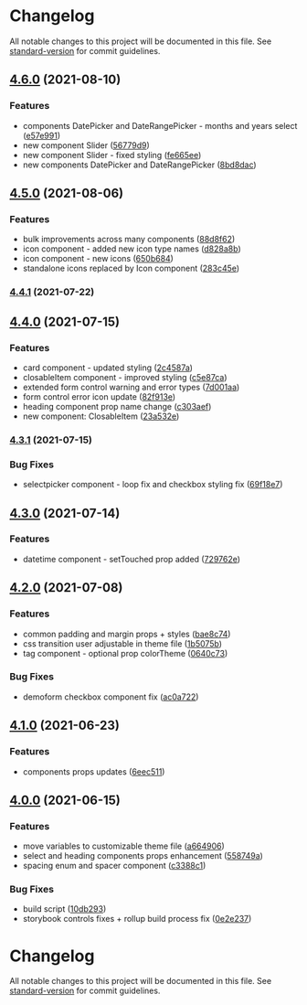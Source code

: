 # Changelog

All notable changes to this project will be documented in this file. See [standard-version](https://github.com/conventional-changelog/standard-version) for commit guidelines.

## [4.6.0](https://github.com/purple-technology/phoenix-components/compare/v4.5.0...v4.6.0) (2021-08-10)


### Features

* components DatePicker and DateRangePicker - months and years select ([e57e991](https://github.com/purple-technology/phoenix-components/commit/e57e991d27ac88f13cea35e026999cd13e941248))
* new component Slider ([56779d9](https://github.com/purple-technology/phoenix-components/commit/56779d965ac8863a3810093943ff57b33b21dbb2))
* new component Slider - fixed styling ([fe665ee](https://github.com/purple-technology/phoenix-components/commit/fe665ee3567f59bb2ca9d8f53c990d235378115d))
* new components DatePicker and DateRangePicker ([8bd8dac](https://github.com/purple-technology/phoenix-components/commit/8bd8daca7d47f5ba100374bbdbb7b357c8e1b5ca))

## [4.5.0](https://github.com/purple-technology/phoenix-components/compare/v4.4.1...v4.5.0) (2021-08-06)


### Features

* bulk improvements across many components ([88d8f62](https://github.com/purple-technology/phoenix-components/commit/88d8f6228c93f7c0c15f12b273d56163c482cde3))
* icon component - added new icon type names ([d828a8b](https://github.com/purple-technology/phoenix-components/commit/d828a8b9f7aa9ebec05478514c3ec8214ee78553))
* icon component - new icons ([650b684](https://github.com/purple-technology/phoenix-components/commit/650b6844db8c69c2e38455b59d48035a24214a25))
* standalone icons replaced by Icon component ([283c45e](https://github.com/purple-technology/phoenix-components/commit/283c45eb5ec784e51fa5cee059ab329ffd16b934))

### [4.4.1](https://github.com/purple-technology/phoenix-components/compare/v4.4.0...v4.4.1) (2021-07-22)

## [4.4.0](https://github.com/purple-technology/phoenix-components/compare/v4.3.1...v4.4.0) (2021-07-15)


### Features

* card component - updated styling ([2c4587a](https://github.com/purple-technology/phoenix-components/commit/2c4587a68e30b7a88abbc914ac0c69862c86c814))
* closableItem component - improved styling ([c5e87ca](https://github.com/purple-technology/phoenix-components/commit/c5e87caebcb70b37ce0b6e366bcf97e104eb7299))
* extended form control warning and error types ([7d001aa](https://github.com/purple-technology/phoenix-components/commit/7d001aa05130f8dae22c8c03779ed24ba2b8121a))
* form control error icon update ([82f913e](https://github.com/purple-technology/phoenix-components/commit/82f913e8bc06c8a94094f76639a0c6f0f419b325))
* heading component prop name change ([c303aef](https://github.com/purple-technology/phoenix-components/commit/c303aef2242e79c2b16ad46eec486646fefc7519))
* new component: ClosableItem ([23a532e](https://github.com/purple-technology/phoenix-components/commit/23a532e374905801e54aa0aa82918033a4d8b4b8))

### [4.3.1](https://github.com/purple-technology/phoenix-components/compare/v4.3.0...v4.3.1) (2021-07-15)


### Bug Fixes

* selectpicker component - loop fix and checkbox styling fix ([69f18e7](https://github.com/purple-technology/phoenix-components/commit/69f18e731d9917d164141532f40246407f687871))

## [4.3.0](https://github.com/purple-technology/phoenix-components/compare/v4.2.0...v4.3.0) (2021-07-14)


### Features

* datetime component - setTouched prop added ([729762e](https://github.com/purple-technology/phoenix-components/commit/729762e6e83d2b57271bca7124a098e58c39ed8d))

## [4.2.0](https://github.com/purple-technology/phoenix-components/compare/v4.1.0...v4.2.0) (2021-07-08)


### Features

* common padding and margin props + styles ([bae8c74](https://github.com/purple-technology/phoenix-components/commit/bae8c7408fd3124446e5f9cf2c786be25f7b354b))
* css transition user adjustable in theme file ([1b5075b](https://github.com/purple-technology/phoenix-components/commit/1b5075b98e117478aef2805922c444b7ec1fa1ca))
* tag component - optional prop colorTheme ([0640c73](https://github.com/purple-technology/phoenix-components/commit/0640c732d26a3da1cbd9ab60ead2b4e910bc2736))


### Bug Fixes

* demoform checkbox component fix ([ac0a722](https://github.com/purple-technology/phoenix-components/commit/ac0a722e39eea0c55eb6aa5eec0801587de3e590))

## [4.1.0](https://github.com/purple-technology/phoenix-components/compare/v4.0.0...v4.1.0) (2021-06-23)


### Features

* components props updates ([6eec511](https://github.com/purple-technology/phoenix-components/commit/6eec5110b34fd7c474b325d122cb3df28b783130))

## [4.0.0](https://github.com/purple-technology/phoenix-components/compare/v3.0.2...v4.0.0) (2021-06-15)


### Features

* move variables to customizable theme file ([a664906](https://github.com/purple-technology/phoenix-components/commit/a664906ac48bbd9fe663796f9c2073ef1689200a))
* select and heading components props enhancement ([558749a](https://github.com/purple-technology/phoenix-components/commit/558749abe9e75846b2c77205ba5426e0b4eb8858))
* spacing enum and spacer component ([c3388c1](https://github.com/purple-technology/phoenix-components/commit/c3388c1368b4e9029f8575cdc55b97d12cac209f))


### Bug Fixes

* build script ([10db293](https://github.com/purple-technology/phoenix-components/commit/10db293d64221b463f2cad3ecd469849d1d6901b))
* storybook controls fixes + rollup build process fix ([0e2e237](https://github.com/purple-technology/phoenix-components/commit/0e2e2375642b2950f28fb5d61a2dca5d75947ce3))

# Changelog

All notable changes to this project will be documented in this file. See [standard-version](https://github.com/conventional-changelog/standard-version) for commit guidelines.
